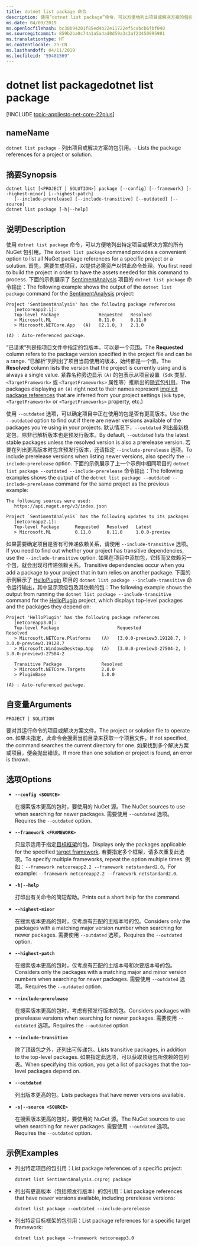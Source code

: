 ```yaml
---
title: dotnet list package 命令
description: 使用“dotnet list package”命令，可以方便地列出项目或解决方案的包引用。
ms.date: 04/09/2019
ms.openlocfilehash: bc38b94201f85ed4b22e11722ef5cabcb6fbf040
ms.sourcegitcommit: 859b2ba0c74a1a5a4ad0d59a3c3af23450995981
ms.translationtype: HT
ms.contentlocale: zh-CN
ms.lasthandoff: 04/11/2019
ms.locfileid: "59481569"
---
```

# <a name="dotnet-list-package"></a><span data-ttu-id="56c58-103">dotnet list package</span><span class="sxs-lookup"><span data-stu-id="56c58-103">dotnet list package</span></span>

[!INCLUDE [topic-appliesto-net-core-22plus](../../../includes/topic-appliesto-net-core-22plus.md)]

## <a name="name"></a><span data-ttu-id="56c58-104">name</span><span class="sxs-lookup"><span data-stu-id="56c58-104">Name</span></span>

`dotnet list package` <span data-ttu-id="56c58-105">- 列出项目或解决方案的包引用。</span><span class="sxs-lookup"><span data-stu-id="56c58-105">- Lists the package references for a project or solution.</span></span>

## <a name="synopsis"></a><span data-ttu-id="56c58-106">摘要</span><span class="sxs-lookup"><span data-stu-id="56c58-106">Synopsis</span></span>

```
dotnet list [<PROJECT | SOLUTION>] package [--config] [--framework] [--highest-minor] [--highest-patch] 
   [--include-prerelease] [--include-transitive] [--outdated] [--source]
dotnet list package [-h|--help]
```

## <a name="description"></a><span data-ttu-id="56c58-107">说明</span><span class="sxs-lookup"><span data-stu-id="56c58-107">Description</span></span>

<span data-ttu-id="56c58-108">使用 `dotnet list package` 命令，可以方便地列出特定项目或解决方案的所有 NuGet 包引用。</span><span class="sxs-lookup"><span data-stu-id="56c58-108">The `dotnet list package` command provides a convenient option to list all NuGet package references for a specific project or a solution.</span></span> <span data-ttu-id="56c58-109">首先，需要生成项目，以提供必需资产以供此命令处理。</span><span class="sxs-lookup"><span data-stu-id="56c58-109">You first need to build the project in order to have the assets needed for this command to process.</span></span> <span data-ttu-id="56c58-110">下面的示例展示了 [SentimentAnalysis](https://github.com/dotnet/samples/tree/master/machine-learning/tutorials/SentimentAnalysis) 项目的 `dotnet list package` 命令输出：</span><span class="sxs-lookup"><span data-stu-id="56c58-110">The following example shows the output of the `dotnet list package` command for the [SentimentAnalysis](https://github.com/dotnet/samples/tree/master/machine-learning/tutorials/SentimentAnalysis) project:</span></span>

```output
Project 'SentimentAnalysis' has the following package references
   [netcoreapp2.1]:
   Top-level Package               Requested   Resolved
   > Microsoft.ML                  0.11.0      0.11.0
   > Microsoft.NETCore.App   (A)   [2.1.0, )   2.1.0

(A) : Auto-referenced package.
```

<span data-ttu-id="56c58-111">“已请求”列是指项目文件中指定的包版本，可以是一个范围。</span><span class="sxs-lookup"><span data-stu-id="56c58-111">The **Requested** column refers to the package version specified in the project file and can be a range.</span></span> <span data-ttu-id="56c58-112">“已解析”列列出了项目当前使用的版本，始终都是一个值。</span><span class="sxs-lookup"><span data-stu-id="56c58-112">The **Resolved** column lists the version that the project is currently using and is always a single value.</span></span> <span data-ttu-id="56c58-113">紧靠名称旁边显示 `(A)` 的包表示从项目设置（`Sdk` 类型、`<TargetFramework>` 或 `<TargetFrameworks>` 属性等）推断出的[隐式包引用](csproj.md#implicit-package-references)。</span><span class="sxs-lookup"><span data-stu-id="56c58-113">The packages displaying an `(A)` right next to their names represent [implicit package references](csproj.md#implicit-package-references) that are inferred from your project settings (`Sdk` type, `<TargetFramework>` or `<TargetFrameworks>` property, etc.)</span></span>

<span data-ttu-id="56c58-114">使用 `--outdated` 选项，可以确定项目中正在使用的包是否有更高版本。</span><span class="sxs-lookup"><span data-stu-id="56c58-114">Use the `--outdated` option to find out if there are newer versions available of the packages you're using in your projects.</span></span> <span data-ttu-id="56c58-115">默认情况下，`--outdated` 列出最新稳定包，除非已解析版本也是预发行版本。</span><span class="sxs-lookup"><span data-stu-id="56c58-115">By default, `--outdated` lists the latest stable packages unless the resolved version is also a prerelease version.</span></span> <span data-ttu-id="56c58-116">若要在列出更高版本时包含预发行版本，还请指定 `--include-prerelease` 选项。</span><span class="sxs-lookup"><span data-stu-id="56c58-116">To include prerelease versions when listing newer versions, also specify the `--include-prerelease` option.</span></span> <span data-ttu-id="56c58-117">下面的示例展示了上一个示例中相同项目的 `dotnet list package --outdated --include-prerelease` 命令输出：</span><span class="sxs-lookup"><span data-stu-id="56c58-117">The following examples shows the output of the `dotnet list package --outdated --include-prerelease` command for the same project as the previous example:</span></span>

```output
The following sources were used:
   https://api.nuget.org/v3/index.json

Project `SentimentAnalysis` has the following updates to its packages
   [netcoreapp2.1]:
   Top-level Package      Requested   Resolved   Latest
   > Microsoft.ML         0.11.0      0.11.0     1.0.0-preview
```

<span data-ttu-id="56c58-118">如果需要确定项目是否有可传递依赖关系，请使用 `--include-transitive` 选项。</span><span class="sxs-lookup"><span data-stu-id="56c58-118">If you need to find out whether your project has transitive dependencies, use the `--include-transitive` option.</span></span> <span data-ttu-id="56c58-119">如果在项目中添加包，它转而又依赖另一个包，就会出现可传递依赖关系。</span><span class="sxs-lookup"><span data-stu-id="56c58-119">Transitive dependencies occur when you add a package to your project that in turn relies on another package.</span></span> <span data-ttu-id="56c58-120">下面的示例展示了 [HelloPlugin](https://github.com/dotnet/samples/tree/master/core/extensions/AppWithPlugin/HelloPlugin) 项目的 `dotnet list package --include-transitive` 命令运行输出，其中显示顶级包及其依赖的包：</span><span class="sxs-lookup"><span data-stu-id="56c58-120">The following example shows the output from running the `dotnet list package --include-transitive` command for the [HelloPlugin](https://github.com/dotnet/samples/tree/master/core/extensions/AppWithPlugin/HelloPlugin) project, which displays top-level packages and the packages they depend on:</span></span>

```output
Project 'HelloPlugin' has the following package references
   [netcoreapp3.0]:
   Top-level Package                      Requested                    Resolved
   > Microsoft.NETCore.Platforms    (A)   [3.0.0-preview3.19128.7, )   3.0.0-preview3.19128.7
   > Microsoft.WindowsDesktop.App   (A)   [3.0.0-preview3-27504-2, )   3.0.0-preview3-27504-2

   Transitive Package               Resolved
   > Microsoft.NETCore.Targets      2.0.0
   > PluginBase                     1.0.0

(A) : Auto-referenced package.
```

## <a name="arguments"></a><span data-ttu-id="56c58-121">自变量</span><span class="sxs-lookup"><span data-stu-id="56c58-121">Arguments</span></span>

`PROJECT | SOLUTION`

<span data-ttu-id="56c58-122">要对其运行命令的项目或解决方案文件。</span><span class="sxs-lookup"><span data-stu-id="56c58-122">The project or solution file to operate on.</span></span> <span data-ttu-id="56c58-123">如果未指定，此命令会搜索当前目录来获取一个项目文件。</span><span class="sxs-lookup"><span data-stu-id="56c58-123">If not specified, the command searches the current directory for one.</span></span> <span data-ttu-id="56c58-124">如果找到多个解决方案或项目，便会抛出错误。</span><span class="sxs-lookup"><span data-stu-id="56c58-124">If more than one solution or project is found, an error is thrown.</span></span>

## <a name="options"></a><span data-ttu-id="56c58-125">选项</span><span class="sxs-lookup"><span data-stu-id="56c58-125">Options</span></span>

* **`--config <SOURCE>`**

  <span data-ttu-id="56c58-126">在搜索版本更高的包时，要使用的 NuGet 源。</span><span class="sxs-lookup"><span data-stu-id="56c58-126">The NuGet sources to use when searching for newer packages.</span></span> <span data-ttu-id="56c58-127">需要使用 `--outdated` 选项。</span><span class="sxs-lookup"><span data-stu-id="56c58-127">Requires the `--outdated` option.</span></span>

* **`--framework <FRAMEWORK>`**

  <span data-ttu-id="56c58-128">只显示适用于指定[目标框架](../../standard/frameworks.md)的包。</span><span class="sxs-lookup"><span data-stu-id="56c58-128">Displays only the packages applicable for the specified [target framework](../../standard/frameworks.md).</span></span> <span data-ttu-id="56c58-129">若要指定多个框架，请多次重复此选项。</span><span class="sxs-lookup"><span data-stu-id="56c58-129">To specify multiple frameworks, repeat the option multiple times.</span></span> <span data-ttu-id="56c58-130">例如：`--framework netcoreapp2.2 --framework netstandard2.0`。</span><span class="sxs-lookup"><span data-stu-id="56c58-130">For example: `--framework netcoreapp2.2 --framework netstandard2.0`.</span></span>

* **`-h|--help`**

  <span data-ttu-id="56c58-131">打印出有关命令的简短帮助。</span><span class="sxs-lookup"><span data-stu-id="56c58-131">Prints out a short help for the command.</span></span>

* **`--highest-minor`**

  <span data-ttu-id="56c58-132">在搜索版本更高的包时，仅考虑有匹配的主版本号的包。</span><span class="sxs-lookup"><span data-stu-id="56c58-132">Considers only the packages with a matching major version number when searching for newer packages.</span></span> <span data-ttu-id="56c58-133">需要使用 `--outdated` 选项。</span><span class="sxs-lookup"><span data-stu-id="56c58-133">Requires the `--outdated` option.</span></span>

* **`--highest-patch`**

  <span data-ttu-id="56c58-134">在搜索版本更高的包时，仅考虑有匹配的主版本号和次要版本号的包。</span><span class="sxs-lookup"><span data-stu-id="56c58-134">Considers only the packages with a matching major and minor version numbers when searching for newer packages.</span></span> <span data-ttu-id="56c58-135">需要使用 `--outdated` 选项。</span><span class="sxs-lookup"><span data-stu-id="56c58-135">Requires the `--outdated` option.</span></span>

* **`--include-prerelease`**

  <span data-ttu-id="56c58-136">在搜索版本更高的包时，考虑有预发行版本的包。</span><span class="sxs-lookup"><span data-stu-id="56c58-136">Considers packages with prerelease versions when searching for newer packages.</span></span> <span data-ttu-id="56c58-137">需要使用 `--outdated` 选项。</span><span class="sxs-lookup"><span data-stu-id="56c58-137">Requires the `--outdated` option.</span></span>

* **`--include-transitive`**

  <span data-ttu-id="56c58-138">除了顶级包之外，还列出可传递包。</span><span class="sxs-lookup"><span data-stu-id="56c58-138">Lists transitive packages, in addition to the top-level packages.</span></span> <span data-ttu-id="56c58-139">如果指定此选项，可以获取顶级包所依赖的包列表。</span><span class="sxs-lookup"><span data-stu-id="56c58-139">When specifying this option, you get a list of packages that the top-level packages depend on.</span></span>

* **`--outdated`**

  <span data-ttu-id="56c58-140">列出版本更高的包。</span><span class="sxs-lookup"><span data-stu-id="56c58-140">Lists packages that have newer versions available.</span></span>

* **`-s|--source <SOURCE>`**

  <span data-ttu-id="56c58-141">在搜索版本更高的包时，要使用的 NuGet 源。</span><span class="sxs-lookup"><span data-stu-id="56c58-141">The NuGet sources to use when searching for newer packages.</span></span> <span data-ttu-id="56c58-142">需要使用 `--outdated` 选项。</span><span class="sxs-lookup"><span data-stu-id="56c58-142">Requires the `--outdated` option.</span></span>

## <a name="examples"></a><span data-ttu-id="56c58-143">示例</span><span class="sxs-lookup"><span data-stu-id="56c58-143">Examples</span></span>

* <span data-ttu-id="56c58-144">列出特定项目的包引用：</span><span class="sxs-lookup"><span data-stu-id="56c58-144">List package references of a specific project:</span></span>

  ```console
  dotnet list SentimentAnalysis.csproj package
  ```

* <span data-ttu-id="56c58-145">列出有更高版本（包括预发行版本）的包引用：</span><span class="sxs-lookup"><span data-stu-id="56c58-145">List package references that have newer versions available, including prerelease versions:</span></span>

  ```console
  dotnet list package --outdated --include-prerelease
  ```

* <span data-ttu-id="56c58-146">列出特定目标框架的包引用：</span><span class="sxs-lookup"><span data-stu-id="56c58-146">List package references for a specific target framework:</span></span>

  ```console
  dotnet list package --framework netcoreapp3.0
  ```